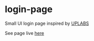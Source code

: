 # login-page

Small UI login page inspired by [UPLABS](https://www.uplabs.com/posts/login-page-ui-design-cfffea3e-ae56-4c05-849d-c6171b613af6)

See page live [here](https://login-page.onrender.com/)
